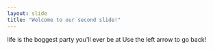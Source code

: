 ```yaml
---
layout: slide
title: "Welcome to our second slide!"
---
```

life is the boggest party you'll ever be at
Use the left arrow to go back!
